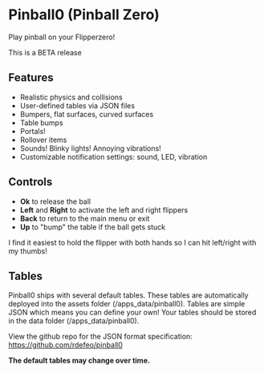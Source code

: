 # Pinball0 (Pinball Zero)
Play pinball on your Flipperzero!

This is a BETA release

## Features
* Realistic physics and collisions
* User-defined tables via JSON files
* Bumpers, flat surfaces, curved surfaces
* Table bumps
* Portals!
* Rollover items
* Sounds! Blinky lights! Annoying vibrations!
* Customizable notification settings: sound, LED, vibration

## Controls
* **Ok** to release the ball
* **Left** and **Right** to activate the left and right flippers
* **Back** to return to the main menu or exit
* **Up** to "bump" the table if the ball gets stuck

I find it easiest to hold the flipper with both hands so I can hit left/right with my thumbs!

## Tables
Pinball0 ships with several default tables. These tables are automatically deployed into the assets folder (/apps_data/pinball0). Tables are simple JSON which means you can define your own! Your tables should be stored in the data folder (/apps_data/pinball0). 

View the github repo for the JSON format specification: https://github.com/rdefeo/pinball0

**The default tables may change over time.**

